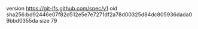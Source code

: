 version https://git-lfs.github.com/spec/v1
oid sha256:bd92446e07f82d512e5e7e7271df2a78d00325d84dc805936dada09bbd0355da
size 79
